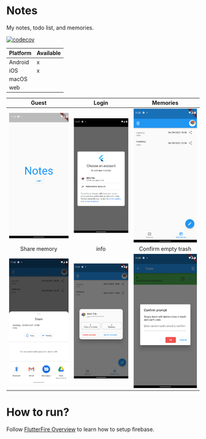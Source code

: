 # Notes

My notes, todo list, and memories.

[![codecov](https://codecov.io/gh/tbm98/notes/branch/main/graph/badge.svg?token=3EM4sRyDFi)](https://codecov.io/gh/tbm98/notes)

| Platform      | Available |
| ----------- | ----------- |
| Android      | x       |
| iOS   | x        |
| macOS   |         |
| web   |         |

Guest             |  Login                                  | Memories
:-------------------------:|:-------------------------:|:-------------------------:
![](./screenshots/guest.png)  |  ![](./screenshots/login.png) | ![](./screenshots/memories.png)
Share memory             |  info                                  | Confirm empty trash
![](./screenshots/share_memory.png)  |  ![](./screenshots/info.png) | ![](./screenshots/confirm_empty_trash.png)

# How to run?

Follow [FlutterFire Overview](https://firebase.flutter.dev/docs/overview) to learn how to setup firebase.

